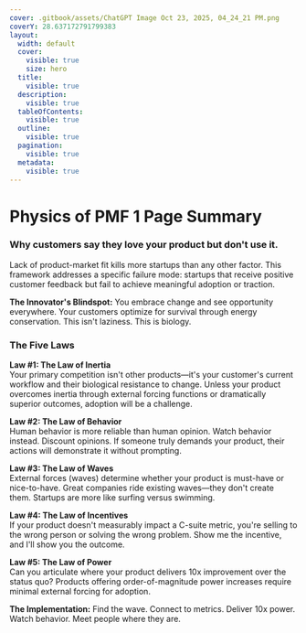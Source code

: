 ```yaml
---
cover: .gitbook/assets/ChatGPT Image Oct 23, 2025, 04_24_21 PM.png
coverY: 28.637172791799383
layout:
  width: default
  cover:
    visible: true
    size: hero
  title:
    visible: true
  description:
    visible: true
  tableOfContents:
    visible: true
  outline:
    visible: true
  pagination:
    visible: true
  metadata:
    visible: true
---
```


# Physics of PMF 1 Page Summary

### Why customers say they love your product but don't use it.

Lack of product-market fit kills more startups than any other factor. This framework addresses a specific failure mode: startups that receive positive customer feedback but fail to achieve meaningful adoption or traction.&#x20;

**The Innovator's Blindspot:** You embrace change and see opportunity everywhere. Your customers optimize for survival through energy conservation. This isn't laziness. This is biology.

### The Five Laws

**Law #1: The Law of Inertia**\
Your primary competition isn't other products—it's your customer's current workflow and their biological resistance to change. Unless your product overcomes inertia through external forcing functions or dramatically superior outcomes, adoption will be a challenge.

**Law #2: The Law of Behavior**\
Human behavior is more reliable than human opinion. Watch behavior instead. Discount opinions. If someone truly demands your product, their actions will demonstrate it without prompting.

**Law #3: The Law of Waves**\
External forces (waves) determine whether your product is must-have or nice-to-have. Great companies ride existing waves—they don't create them. Startups are more like surfing versus swimming.

**Law #4: The Law of Incentives**\
If your product doesn't measurably impact a C-suite metric, you're selling to the wrong person or solving the wrong problem. Show me the incentive, and I'll show you the outcome.

**Law #5: The Law of Power**\
Can you articulate where your product delivers 10x improvement over the status quo? Products offering order-of-magnitude power increases require minimal external forcing for adoption.

**The Implementation:** Find the wave. Connect to metrics. Deliver 10x power. Watch behavior. Meet people where they are.
